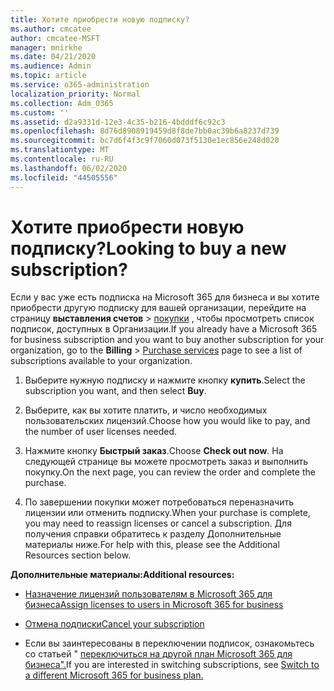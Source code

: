 ```yaml
---
title: Хотите приобрести новую подписку?
ms.author: cmcatee
author: cmcatee-MSFT
manager: mnirkhe
ms.date: 04/21/2020
ms.audience: Admin
ms.topic: article
ms.service: o365-administration
localization_priority: Normal
ms.collection: Adm_O365
ms.custom: ''
ms.assetid: d2a9331d-12e3-4c35-b216-4bdddf6c92c3
ms.openlocfilehash: 8d76d8908919459d8f8de7bb0ac39b6a8237d739
ms.sourcegitcommit: bc7d6f4f3c9f7060d073f5130e1ec856e248d020
ms.translationtype: MT
ms.contentlocale: ru-RU
ms.lasthandoff: 06/02/2020
ms.locfileid: "44505556"
---
```

# <a name="looking-to-buy-a-new-subscription"></a><span data-ttu-id="cc2c0-102">Хотите приобрести новую подписку?</span><span class="sxs-lookup"><span data-stu-id="cc2c0-102">Looking to buy a new subscription?</span></span>

<span data-ttu-id="cc2c0-103">Если у вас уже есть подписка на Microsoft 365 для бизнеса и вы хотите приобрести другую подписку для вашей организации, перейдите на страницу **выставления счетов** \> [покупки](https://go.microsoft.com/fwlink/p/?linkid=868433) , чтобы просмотреть список подписок, доступных в Организации.</span><span class="sxs-lookup"><span data-stu-id="cc2c0-103">If you already have a Microsoft 365 for business subscription and you want to buy another subscription for your organization, go to the **Billing** \> [Purchase services](https://go.microsoft.com/fwlink/p/?linkid=868433) page to see a list of subscriptions available to your organization.</span></span>
 
1. <span data-ttu-id="cc2c0-104">Выберите нужную подписку и нажмите кнопку **купить**.</span><span class="sxs-lookup"><span data-stu-id="cc2c0-104">Select the subscription you want, and then select **Buy**.</span></span>

2. <span data-ttu-id="cc2c0-105">Выберите, как вы хотите платить, и число необходимых пользовательских лицензий.</span><span class="sxs-lookup"><span data-stu-id="cc2c0-105">Choose how you would like to pay, and the number of user licenses needed.</span></span>

3. <span data-ttu-id="cc2c0-106">Нажмите кнопку **Быстрый заказ**.</span><span class="sxs-lookup"><span data-stu-id="cc2c0-106">Choose **Check out now**.</span></span> <span data-ttu-id="cc2c0-107">На следующей странице вы можете просмотреть заказ и выполнить покупку.</span><span class="sxs-lookup"><span data-stu-id="cc2c0-107">On the next page, you can review the order and complete the purchase.</span></span>

4. <span data-ttu-id="cc2c0-108">По завершении покупки может потребоваться переназначить лицензии или отменить подписку.</span><span class="sxs-lookup"><span data-stu-id="cc2c0-108">When your purchase is complete, you may need to reassign licenses or cancel a subscription.</span></span> <span data-ttu-id="cc2c0-109">Для получения справки обратитесь к разделу Дополнительные материалы ниже.</span><span class="sxs-lookup"><span data-stu-id="cc2c0-109">For help with this, please see the Additional Resources section below.</span></span>

 <span data-ttu-id="cc2c0-110">**Дополнительные материалы:**</span><span class="sxs-lookup"><span data-stu-id="cc2c0-110">**Additional resources:**</span></span>
  
- [<span data-ttu-id="cc2c0-111">Назначение лицензий пользователям в Microsoft 365 для бизнеса</span><span class="sxs-lookup"><span data-stu-id="cc2c0-111">Assign licenses to users in Microsoft 365 for business</span></span>](https://docs.microsoft.com/microsoft-365/admin/add-users/add-users)
    
- [<span data-ttu-id="cc2c0-112">Отмена подписки</span><span class="sxs-lookup"><span data-stu-id="cc2c0-112">Cancel your subscription</span></span>](https://docs.microsoft.com/microsoft-365/commerce/subscriptions/cancel-your-subscription)
    
- <span data-ttu-id="cc2c0-113">Если вы заинтересованы в переключении подписок, ознакомьтесь со статьей " [переключиться на другой план Microsoft 365 для бизнеса".](https://docs.microsoft.com/microsoft-365/commerce/subscriptions/switch-to-a-different-plan)</span><span class="sxs-lookup"><span data-stu-id="cc2c0-113">If you are interested in switching subscriptions, see [Switch to a different Microsoft 365 for business plan.](https://docs.microsoft.com/microsoft-365/commerce/subscriptions/switch-to-a-different-plan)</span></span>
